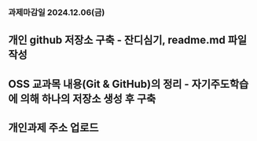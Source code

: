 ### 과제마감일 2024.12.06(금)
## 개인 github 저장소 구축 - 잔디심기, readme.md 파일 작성
## OSS 교과목 내용(Git & GitHub)의 정리 - 자기주도학습에 의해 하나의 저장소 생성 후 구축
## 개인과제 주소 업로드
